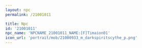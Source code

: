 ```yaml
---
layout: npc
permalink: /21001011

title: Npc
id: '21001011'
npc_name: 'NPCNAME_21001011_NAME:[F]Timaion01'
icon_url: 'portrait/mob/21000933_m_darkspiritscythe_p.png'
---
```

